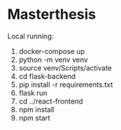 # Masterthesis

Local running:
1) docker-compose up
2) python -m venv venv
3) source venv/Scripts/activate
4) cd flask-backend
5) pip install -r requirements.txt
6) flask run
7) cd ../react-frontend
8) npm install
9) npm start
